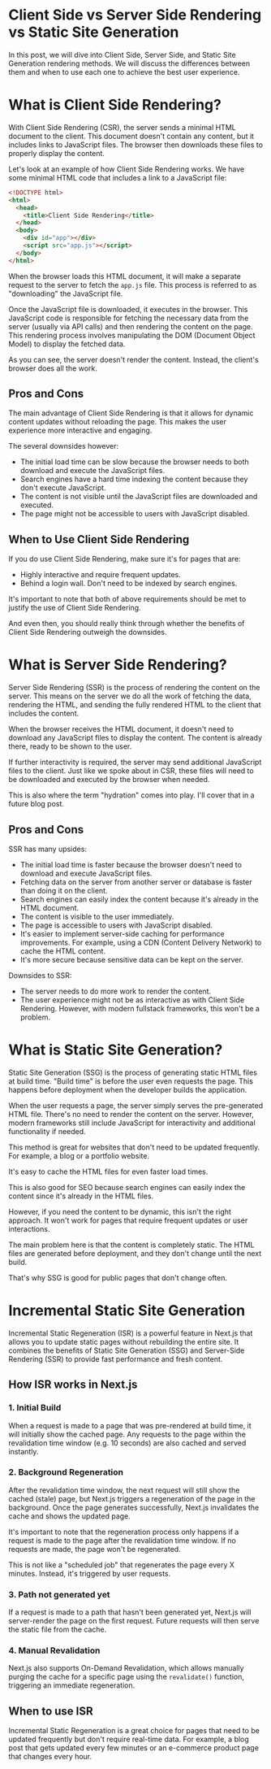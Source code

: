 # Client Side vs Server Side Rendering vs Static Site Generation

In this post, we will dive into Client Side, Server Side, and Static Site Generation rendering methods. We will discuss the differences between them and when to use each one to achieve the best user experience.

# What is Client Side Rendering?

With Client Side Rendering (CSR), the server sends a minimal HTML document to the client. This document doesn't contain any content, but it includes links to JavaScript files. The browser then downloads these files to properly display the content.

Let's look at an example of how Client Side Rendering works. We have some minimal HTML code that includes a link to a JavaScript file:

```html
<!DOCTYPE html>
<html>
  <head>
    <title>Client Side Rendering</title>
  </head>
  <body>
    <div id="app"></div>
    <script src="app.js"></script>
  </body>
</html>
```

When the browser loads this HTML document, it will make a separate request to the server to fetch the `app.js` file. This process is referred to as "downloading" the JavaScript file.

Once the JavaScript file is downloaded, it executes in the browser. This JavaScript code is responsible for fetching the necessary data from the server (usually via API calls) and then rendering the content on the page. This rendering process involves manipulating the DOM (Document Object Model) to display the fetched data.

As you can see, the server doesn't render the content. Instead, the client's browser does all the work.

## Pros and Cons

The main advantage of Client Side Rendering is that it allows for dynamic content updates without reloading the page. This makes the user experience more interactive and engaging.

The several downsides however:

- The initial load time can be slow because the browser needs to both download and execute the JavaScript files.
- Search engines have a hard time indexing the content because they don't execute JavaScript.
- The content is not visible until the JavaScript files are downloaded and executed.
- The page might not be accessible to users with JavaScript disabled.

## When to Use Client Side Rendering

If you do use Client Side Rendering, make sure it's for pages that are:

- Highly interactive and require frequent updates.
- Behind a login wall. Don't need to be indexed by search engines.

It's important to note that both of above requirements should be met to justify the use of Client Side Rendering.

And even then, you should really think through whether the benefits of Client Side Rendering outweigh the downsides.

# What is Server Side Rendering?

Server Side Rendering (SSR) is the process of rendering the content on the server. This means on the server we do all the work of fetching the data, rendering the HTML, and sending the fully rendered HTML to the client that includes the content.

When the browser receives the HTML document, it doesn't need to download any JavaScript files to display the content. The content is already there, ready to be shown to the user.

If further interactivity is required, the server may send additional JavaScript files to the client. Just like we spoke about in CSR, these files will need to be downloaded and executed by the browser when needed.

This is also where the term "hydration" comes into play. I'll cover that in a future blog post.

## Pros and Cons

SSR has many upsides:

- The initial load time is faster because the browser doesn't need to download and execute JavaScript files.
- Fetching data on the server from another server or database is faster than doing it on the client.
- Search engines can easily index the content because it's already in the HTML document.
- The content is visible to the user immediately.
- The page is accessible to users with JavaScript disabled.
- It's easier to implement server-side caching for performance improvements. For example, using a CDN (Content Delivery Network) to cache the HTML content.
- It's more secure because sensitive data can be kept on the server.

Downsides to SSR:

- The server needs to do more work to render the content.
- The user experience might not be as interactive as with Client Side Rendering. However, with modern fullstack frameworks, this won't be a problem.

# What is Static Site Generation?

Static Site Generation (SSG) is the process of generating static HTML files at build time. "Build time" is before the user even requests the page. This happens before deployment when the developer builds the application.

When the user requests a page, the server simply serves the pre-generated HTML file. There's no need to render the content on the server. However, modern frameworks still include JavaScript for interactivity and additional functionality if needed.

This method is great for websites that don't need to be updated frequently. For example, a blog or a portfolio website.

It's easy to cache the HTML files for even faster load times.

This is also good for SEO because search engines can easily index the content since it's already in the HTML files.

However, if you need the content to be dynamic, this isn't the right approach. It won't work for pages that require frequent updates or user interactions.

The main problem here is that the content is completely static. The HTML files are generated before deployment, and they don't change until the next build.

That's why SSG is good for public pages that don't change often.

# Incremental Static Site Generation

Incremental Static Regeneration (ISR) is a powerful feature in Next.js that allows you to update static pages without rebuilding the entire site. It combines the benefits of Static Site Generation (SSG) and Server-Side Rendering (SSR) to provide fast performance and fresh content.

## How ISR works in Next.js

### 1. Initial Build

When a request is made to a page that was pre-rendered at build time, it will initially show the cached page. Any requests to the page within the revalidation time window (e.g. 10 seconds) are also cached and served instantly.

### 2. Background Regeneration

After the revalidation time window, the next request will still show the cached (stale) page, but Next.js triggers a regeneration of the page in the background. Once the page generates successfully, Next.js invalidates the cache and shows the updated page.

It's important to note that the regeneration process only happens if a request is made to the page after the revalidation time window. If no requests are made, the page won't be regenerated.

This is not like a "scheduled job" that regenerates the page every X minutes. Instead, it's triggered by user requests.

### 3. Path not generated yet

If a request is made to a path that hasn't been generated yet, Next.js will server-render the page on the first request. Future requests will then serve the static file from the cache.

### 4. Manual Revalidation

Next.js also supports On-Demand Revalidation, which allows manually purging the cache for a specific page using the `revalidate()` function, triggering an immediate regeneration.

## When to use ISR

Incremental Static Regeneration is a great choice for pages that need to be updated frequently but don't require real-time data. For example, a blog post that gets updated every few minutes or an e-commerce product page that changes every hour.
